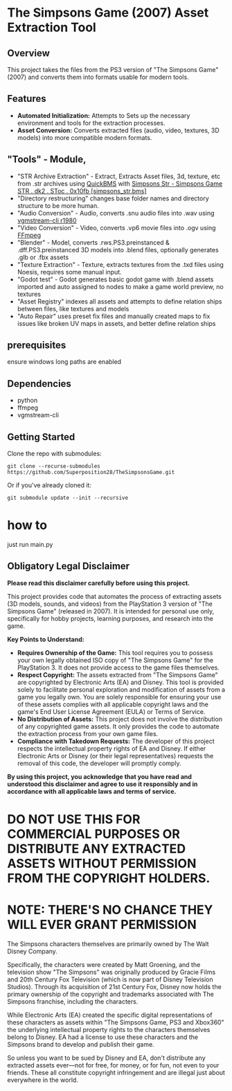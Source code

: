 # The Simpsons Game (2007) Asset Extraction Tool

## Overview

This project takes the files from the PS3 version of "The Simpsons Game" (2007) and converts them into formats usable for modern tools.

## Features

*   **Automated Initialization:** Attempts to Sets up the necessary environment and tools for the extraction processes.
*   **Asset Conversion:**         Converts extracted files (audio, video, textures, 3D models) into more compatible modern formats.
## "Tools" - Module,
*   "STR Archive Extraction" - Extract,    Extracts Asset files, 3d, texture, etc from .str archives using [QuickBMS](https://aluigi.altervista.org/quickbms.htm) with [Simpsons Str - Simpsons Game STR . dk2 . SToc . 0x10fb \[simpsons_str.bms\]](https://aluigi.altervista.org/bms/simpsons_str.bms)
*   "Directory restructuring"               changes base folder names and directory structure to be more human.
*   "Audio Conversion" - Audio,             converts .snu audio files into .wav using [vgmstream-cli r1980](https://github.com/vgmstream/vgmstream/releases/tag/r1980)
*   "Video Conversion" - Video,             converts .vp6 movie files into .ogv using [FFmpeg](https://www.ffmpeg.org/download.html)
*   "Blender" - Model,                      converts .rws.PS3.preinstanced & .dff.PS3.preinstanced 3D models into .blend files, optionally generates .glb or .fbx assets
*   "Texture Extraction" - Texture,         extracts textures from the .txd files using Noesis, requires some manual input.
*   "Godot test" - Godot                    generates basic godot game with .blend assets imported and auto assigned to nodes to make a game world preview, no textures
*   "Asset Registry"                        indexes all assets and attempts to define relation ships between files, like textures and models
*   "Auto Repair"                           uses preset fix files and manually created maps to fix issues like broken UV maps in assets, and better define relation ships

## prerequisites

ensure windows long paths are enabled



## Dependencies

* python
* ffmpeg
* vgmstream-cli


## Getting Started

Clone the repo with submodules:

```pwsh
git clone --recurse-submodules https://github.com/Superposition28/TheSimpsonsGame.git
```

Or if you've already cloned it:

```pwsh
git submodule update --init --recursive
```

# how to

just run main.py



## Obligatory Legal Disclaimer

**Please read this disclaimer carefully before using this project.**

This project provides code that automates the process of extracting assets (3D models, sounds, and videos) from the PlayStation 3 version of "The Simpsons Game" (released in 2007). It is intended for personal use only, specifically for hobby projects, learning purposes, and research into the game.

**Key Points to Understand:**

*   **Requires Ownership of the Game:** This tool requires you to possess your own legally obtained ISO copy of "The Simpsons Game" for the PlayStation 3. It does not provide access to the game files themselves.
*   **Respect Copyright:** The assets extracted from "The Simpsons Game" are copyrighted by Electronic Arts (EA) and Disney. This tool is provided solely to facilitate personal exploration and modification of assets from a game you legally own. You are solely responsible for ensuring your use of these assets complies with all applicable copyright laws and the game's End User License Agreement (EULA) or Terms of Service.
*   **No Distribution of Assets:** This project does not involve the distribution of any copyrighted game assets. It only provides the code to automate the extraction process from your own game files.
*   **Compliance with Takedown Requests:** The developer of this project respects the intellectual property rights of EA and Disney. If either Electronic Arts or Disney (or their legal representatives) requests the removal of this code, the developer will promptly comply.

**By using this project, you acknowledge that you have read and understood this disclaimer and agree to use it responsibly and in accordance with all applicable laws and terms of service.**

# DO NOT USE THIS FOR COMMERCIAL PURPOSES OR DISTRIBUTE ANY EXTRACTED ASSETS WITHOUT PERMISSION FROM THE COPYRIGHT HOLDERS.
# NOTE: THERE'S NO CHANCE THEY WILL EVER GRANT PERMISSION

The Simpsons characters themselves are primarily owned by The Walt Disney Company.

Specifically, the characters were created by Matt Groening, and the television show "The Simpsons" was originally produced by Gracie Films and 20th Century Fox Television (which is now part of Disney Television Studios). Through its acquisition of 21st Century Fox, Disney now holds the primary ownership of the copyright and trademarks associated with The Simpsons franchise, including the characters.

While Electronic Arts (EA) created the specific digital representations of these characters as assets within "The Simpsons Game, PS3 and Xbox360" the underlying intellectual property rights to the characters themselves belong to Disney. EA had a license to use these characters and the Simpsons brand to develop and publish their game.

So unless you want to be sued by Disney and EA, don't distribute any extracted assets ever—not for free, for money, or for fun, not even to your friends. These all constitute copyright infringement and are illegal just about everywhere in the world.

